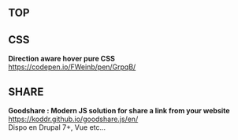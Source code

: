 ## TOP


## CSS

**Direction aware hover pure CSS**  
https://codepen.io/FWeinb/pen/GrpqB/


## SHARE

**Goodshare : Modern JS solution for share a link from your website**  
https://koddr.github.io/goodshare.js/en/  
Dispo en Drupal 7+, Vue etc...
